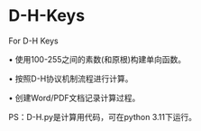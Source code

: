 # D-H-Keys
For D-H Keys 

• 使用100-255之间的素数(和原根)构建单向函数。

• 按照D-H协议机制流程进行计算。

• 创建Word/PDF文档记录计算过程。

PS：D-H.py是计算用代码，可在python 3.11下运行。
